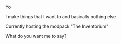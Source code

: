 Yo

I make things that I want to and basically nothing else

Currently hosting the modpack "The Inventorium"

What do you want me to say?
